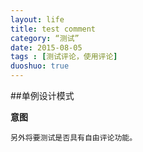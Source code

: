 ```yaml
---
layout: life
title: test comment
category: “测试”
date: 2015-08-05
tags : [测试评论，使用评论]
duoshuo: true
---
```


##单例设计模式

**意图**
    
    另外将要测试是否具有自由评论功能。